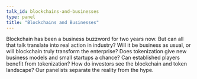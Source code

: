 ```yaml
---
talk_id: blockchains-and-businesses
type: panel
title: "Blockchains and Businesses"
---
```


Blockchain has been a business buzzword for two years now. But can all that talk translate into real action in industry? Will it be business as usual, or will blockchain truly transform the enterprise? Does tokenization give new business models and small startups a chance? Can established players benefit from tokenization? How do investors see the blockchain and token landscape? Our panelists separate the reality from the hype.
